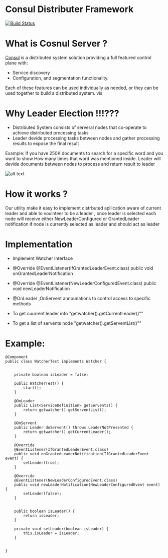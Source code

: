 # Consul Distributer Framework
[![Build Status](https://travis-ci.org/joemccann/dillinger.svg?branch=master)](https://travis-ci.org/joemccann/dillinger)

# What is Cosnul Server ?
 [Consul](https://www.hashicorp.com/products/consul "Consul") is a distributed system solution providing a full featured control plane with:
- Service discovery 
- Configuration, and segmentation functionality.

Each of these features can be used individually as needed, or they can be used together to build a distributed system.
vis

# Why Leader Election !!!???
  - Distributed System consists of serveral nodes that co-operate to achieve distributed processing tasks
  - Leader devide processing tasks between nodes and gather processing results to expose the final result 

Example:
  If you have 250K documents to search for a specific word and you want to show How many times that word was mentioned inside.
Leader will devide documents between nodes to process and return result to leader

![alt text](https://github.com/mahmoudashraf/consul-leader-election/blob/master/ExampleDiagram.jpg)

# How it works ? 
Our utility make it easy to implement distrbuted apllication aware of current leader and able to voulnteer to be a leader , once leader is selected each node will receive either NewLeaderConfigured or GrantedLeader notification if node is currently selected as leader and should act as leader  

# Implementation 
- Implement Watcher Interface 
- @Override
    @EventListener(IfGrantedLeaderEvent.class)
     public void onGrantedLeaderNotification

- @Override
    @EventListener(NewLeaderConfiguredEvent.class)
    public void newLeaderNotification

- @OnLeader ,OnServent announations to control access to specific methods 
- To get cuurrent leader info "getwatcher().getCurrentLeader()""
- To get a list of servents node "getwatcher().getServentList()""


# Example:
```
@Component
public class WatcherTest implements Watcher {


    private boolean isLeader = false;

    public WatcherTest() {
        start();
    }

    @OnLeader
    public List<ServiceDefinition> getServents() {
        return getwatcher().getServentList();
    }

    @OnServent
    public Leader doServent() throws LeaderNotPresented {
        return getwatcher().getCurrentLeader();
    }

    @Override
    @EventListener(IfGrantedLeaderEvent.class)
    public void onGrantedLeaderNotification(IfGrantedLeaderEvent event) {
        setLeader(true);
    }

    @Override
    @EventListener(NewLeaderConfiguredEvent.class)
    public void newLeaderNotification(NewLeaderConfiguredEvent event) {
        setLeader(false);
    }


    public boolean isLeader() {
        return isLeader;
    }

    private void setLeader(boolean isLeader) {
        this.isLeader = isLeader;
    }


}

```
